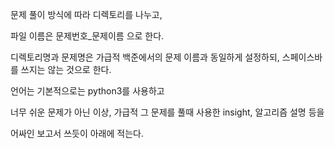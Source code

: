 문제 풀이 방식에 따라 디렉토리를 나누고,

파일 이름은 문제번호_문제이름 으로 한다.

디렉토리명과 문제명은 가급적 백준에서의 문제 이름과 동일하게 설정하되, 스페이스바를 쓰지는 않는 것으로 한다.

언어는 기본적으로는 python3를 사용하고

너무 쉬운 문제가 아닌 이상, 가급적 그 문제를 풀때 사용한 insight, 알고리즘 설명 등을 

어싸인 보고서 쓰듯이 아래에 적는다.
